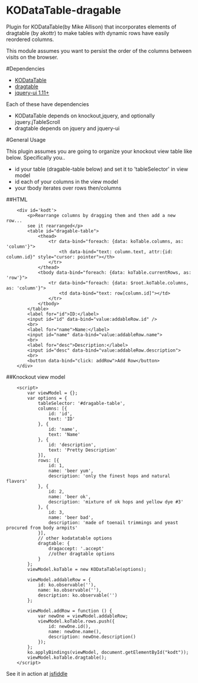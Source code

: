 # KODataTable-dragable
Plugin for KODataTable(by Mike Allison) that incorporates elements of dragtable (by akottr) to make tables with dynamic rows have easily reordered columns.

This module assumes you want to persist the order of the columns between visits on the browser.

#Dependencies
* [KODataTable](https://github.com/mike-allison/KODataTable)
* [dragtable](https://github.com/akottr/dragtable)
* [jquery-ui 1.11+](https://jqueryui.com/)

Each of these have dependencies
* KODataTable depends on knockout,jquery, and optionally jquery.jTableScroll
* dragtable depends on jquery and jquery-ui

#General Usage

This plugin assumes you are going to organize your knockout view table like below. Specifically you..

* id your table (dragable-table below) and set it to 'tableSelector' in view model
* id each of your columns in the view model
* your tbody iterates over rows then/columns


##HTML

```
    <div id='kodt'>
        <p>Rearrange columns by dragging them and then add a new row...
        see it rearranged</p>
        <table id="dragable-table">
            <thead>
                <tr data-bind="foreach: {data: koTable.columns, as: 'column'}">
                    <th data-bind="text: column.text, attr:{id: column.id}" style="cursor: pointer"></th>
                </tr>
            </thead>
            <tbody data-bind="foreach: {data: koTable.currentRows, as: 'row'}">
                <tr data-bind="foreach: {data: $root.koTable.columns, as: 'column'}">
                    <td data-bind="text: row[column.id]"></td>
                </tr>
            </tbody>
        </table>
        <label for="id">ID:</label>
        <input id="id" data-bind="value:addableRow.id" />
        <br>
        <label for="name">Name:</label>
        <input id="name" data-bind="value:addableRow.name">
        <br>
        <label for="desc">Description:</label>
        <input id="desc" data-bind="value:addableRow.description">
        <br>
        <button data-bind="click: addRow">Add Row</button>
    </div>
```

##Knockout view model

```
    <script>
        var viewModel = {};
        var options = {
            tableSelector: '#dragable-table',
            columns: [{
                id: 'id',
                text: 'ID'
            }, {
                id: 'name',
                text: 'Name'
            }, {
                id: 'description',
                text: 'Pretty Description'
            }],
            rows: [{
                id: 1,
                name: 'beer yum',
                description: 'only the finest hops and natural flavors'
            }, {
                id: 2,
                name: 'beer ok',
                description: 'mixture of ok hops and yellow dye #3'
            }, {
                id: 3,
                name: 'beer bad',
                description: 'made of toenail trimmings and yeast procured from body armpits'
            }],
            // other kodatatable options
            dragtable: {
                dragaccept: '.accept'
                //other dragtable options
            }
        };
        viewModel.koTable = new KODataTable(options);

        viewModel.addableRow = {
            id: ko.observable(''),
            name: ko.observable(''),
            description: ko.observable('')
        };

        viewModel.addRow = function () {
            var newOne = viewModel.addableRow;
            viewModel.koTable.rows.push({
                id: newOne.id(),
                name: newOne.name(),
                description: newOne.description()
            });
        };
        ko.applyBindings(viewModel, document.getElementById("kodt"));
        viewModel.koTable.dragtable();
    </script>

```

See it in action at [jsfiddle](https://jsfiddle.net/7dywuz8h/6/)




